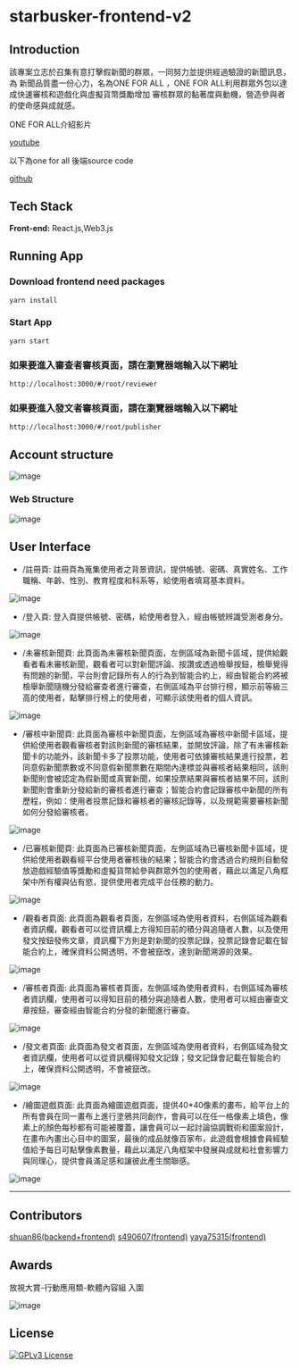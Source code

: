 # starbusker-frontend-v2
## Introduction
該專案立志於召集有意打擊假新聞的群眾，一同努力並提供經過驗證的新聞訊息，為
新聞品質盡一份心力，名為ONE FOR ALL ，ONE FOR ALL利用群眾外包以達成快速審核和遊戲化與虛擬貨幣獎勵增加
審核群眾的黏著度與動機，營造參與者的使命感與成就感。

ONE FOR ALL介紹影片


[youtube](https://www.youtube.com/watch?v=C08xUTg3xN4)



以下為one for all 後端source code

[github](https://github.com/shuan86/oneforall-backend)
## Tech Stack

**Front-end:**  React.js,Web3.js




## Running App

### Download frontend need packages
```
yarn install
```
### Start App

```
yarn start
```
### 如果要進入審查者審核頁面，請在瀏覽器端輸入以下網址
```
http://localhost:3000/#/root/reviewer
```
### 如果要進入發文者審核頁面，請在瀏覽器端輸入以下網址
```
http://localhost:3000/#/root/publisher
```
## Account structure

![image](https://github.com/shuan86/oneforall-frontend/blob/main/readme-image/%E7%99%BC%E6%96%87%E8%80%85%E5%92%8C%E5%AF%A9%E6%A0%B8%E8%80%85%E8%88%87%E8%A7%80%E7%9C%8B%E8%80%85%E9%97%9C%E4%BF%82%E5%9C%96.png)
### Web Structure
![image](https://github.com/shuan86/oneforall-frontend/blob/main/readme-image/%E7%B6%B2%E6%9E%B6%E6%9E%B6%E6%A7%8B%E5%9C%96.png)
## User Interface
* /註冊頁: 註冊頁為蒐集使用者之背景資訊，提供帳號、密碼、真實姓名、工作職稱、年齡、性別、教育程度和科系等，給使用者填寫基本資料。

![image](https://github.com/shuan86/oneforall-frontend/blob/main/readme-image/%E8%A8%BB%E5%86%8A%E9%A0%81.png)

* /登入頁: 登入頁提供帳號、密碼，給使用者登入，經由帳號辨識受測者身分。

![image](https://github.com/shuan86/oneforall-frontend/blob/main/readme-image/%E7%99%BB%E5%85%A5%E9%A0%81.png)

* /未審核新聞頁: 此頁面為未審核新聞頁面，左側區域為新聞卡區域，提供給觀看者看未審核新聞，觀看者可以對新聞評論、按讚或透過檢舉按鈕，檢舉覺得有問題的新聞，平台則會記錄所有人的行為到智能合約上，經由智能合約將被檢舉新聞隨機分發給審查者進行審查，右側區域為平台排行榜，顯示前等級三高的使用者，點擊排行榜上的使用者，可顯示該使用者的個人資訊。

![image](https://github.com/shuan86/oneforall-frontend/blob/main/readme-image/%E6%9C%AA%E5%AF%A9%E6%A0%B8%E6%96%B0%E8%81%9E%E9%A0%81.png)

* /審核中新聞頁: 此頁面為審核中新聞頁面，左側區域為審核中新聞卡區域，提供給使用者觀看審核者對該則新聞的審核結果，並開放評論，除了有未審核新聞卡的功能外，該新聞卡多了投票功能，使用者可依據審核結果進行投票，若同意假新聞票數或不同意假新聞票數在期間內達標並與審核者結果相同，該則新聞則會被認定為假新聞或真實新聞，如果投票結果與審核者結果不同，該則新聞則會重新分發給新的審核者進行審查；智能合約會記錄審核中新聞的所有歷程，例如：使用者投票記錄和審核者的審核記錄等，以及規範需要審核新聞如何分發給審核者。

![image](https://github.com/shuan86/oneforall-frontend/blob/main/readme-image/%E5%AF%A9%E6%A0%B8%E4%B8%AD%E6%96%B0%E8%81%9E%E9%A0%81.png)

* /已審核新聞頁: 此頁面為已審核新聞頁面，左側區域為已審核新聞卡區域，提供給使用者觀看經平台使用者審核後的結果；智能合約會透過合約規則自動發放遊戲經驗值等獎勵和虛擬貨幣給參與群眾外包的使用者，藉此以滿足八角框架中所有權與佔有慾，提供使用者完成平台任務的動力。

![image](https://github.com/shuan86/oneforall-frontend/blob/main/readme-image/%E5%B7%B2%E5%AF%A9%E6%A0%B8%E6%96%B0%E8%81%9E%E9%A0%81.png)

* /觀看者頁面: 此頁面為觀看者頁面，左側區域為使用者資料，右側區域為觀看者資訊欄，觀看者可以從資訊欄上方得知目前的積分與追隨者人數，以及使用發文按鈕發佈文章，資訊欄下方則是對新聞的投票記錄，投票記錄會記載在智能合約上，確保資料公開透明，不會被竄改，達到新聞溯源的效果。

![image](https://github.com/shuan86/oneforall-frontend/blob/main/readme-image/%E8%A7%80%E7%9C%8B%E8%80%85%E9%A0%81%E9%9D%A2.png)

* /審核者頁面: 此頁面為審核者頁面，左側區域為使用者資料，右側區域為審核者資訊欄，使用者可以得知目前的積分與追隨者人數，使用者可以經由審查文章按鈕，審查經由智能合約分發的新聞進行審查。

![image](https://github.com/shuan86/oneforall-frontend/blob/main/readme-image/%E5%AF%A9%E6%A0%B8%E8%80%85%E9%A0%81%E9%9D%A2.png)

* /發文者頁面: 此頁面為發文者頁面，左側區域為使用者資料，右側區域為發文者資訊欄，使用者可以從資訊欄得知發文記錄；發文記錄會記載在智能合約上，確保資料公開透明，不會被竄改。

![image](https://github.com/shuan86/oneforall-frontend/blob/main/readme-image/%E7%99%BC%E6%96%87%E8%80%85%E9%A0%81%E9%9D%A2.png)

* /繪圖遊戲頁面: 此頁面為繪圖遊戲頁面，提供40*40像素的畫布，給平台上的所有會員在同一畫布上進行塗鴉共同創作，會員可以在任一格像素上填色，像素上的顏色每秒都有可能被覆蓋，讓會員可以一起討論協調戰術和圖案設計，在畫布內畫出心目中的圖案，最後的成品就像百家布，此遊戲會根據會員經驗值給予每日可點擊像素數量，藉此以滿足八角框架中發展與成就和社會影響力與同理心，提供會員滿足感和讓彼此產生關聯感。

![image](https://github.com/shuan86/oneforall-frontend/blob/main/readme-image/%E7%B9%AA%E5%9C%96%E9%81%8A%E6%88%B2%E9%A0%81%E9%9D%A2.png)

---
## Contributors 
[shuan86(backend+frontend)](https://github.com/shuan86)
[s490607(frontend)](https://github.com/s490607)
[yaya75315(frontend)](https://github.com/yaya75315)

## Awards
放視大賞-行動應用類-軟體內容組 入圍

![image](https://github.com/shuan86/oneforall-frontend/blob/main/readme-image/award/certificate.png)


## License
[![GPLv3 License](https://img.shields.io/badge/License-GPL%20v3-yellow.svg)](https://opensource.org/licenses/)

